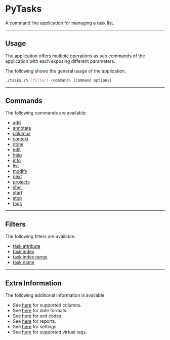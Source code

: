 # PyTasks

A command line application for managing a task list.

-----------------------------------------------------------------------------------------------------

## Usage

The application offers multiple operations as sub commands of the application with each exposing different parameters.

The following shows the general usage of the application.

```bash
./tasks.sh [filter] <command> [command options]
```

-----------------------------------------------------------------------------------------------------

## Commands

The following commands are available:

* [add](docs/command-add.md)
* [annotate](docs/command-annotate.md)
* [columns](docs/command-columns.md)
* [context](docs/command-context.md)
* [done](docs/command-done.md)
* [edit](docs/command-edit.md)
* [help](docs/command-help.md)
* [info](docs/command-info.md)
* [list](docs/command-list.md)
* [modify](docs/command-modify.md)
* [next](docs/command-next.md)
* [projects](docs/command-projects.md)
* [shell](docs/command-shell.md)
* [start](docs/command-start.md)
* [stop](docs/command-stop.md)
* [tags](docs/command-tags.md)

-----------------------------------------------------------------------------------------------------

## Filters

The following filters are available.

* [task attribute](docs/filter-task-attribute.md)
* [task index](docs/filter-task-index.md)
* [task index range](docs/filter-task-index-range.md)
* [task name](docs/filter-task-name.md)

-----------------------------------------------------------------------------------------------------

## Extra Information

The following additional information is available.

* See [here](docs/columns.md) for supported columns.
* See [here](docs/date-formats.md) for date formats.
* See [here](docs/exit-codes.md) for exit codes.
* See [here](docs/reports.md) for reports.
* See [here](docs/settings.md) for settings.
* See [here](docs/virtual-tags.md) for supported virtual tags.
